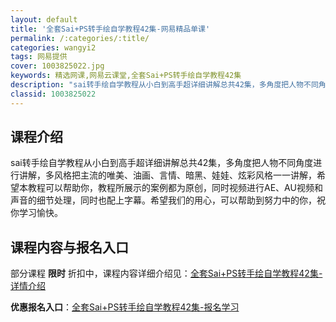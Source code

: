 ```yaml
---
layout: default
title: '全套Sai+PS转手绘自学教程42集-网易精品单课'
permalink: /:categories/:title/
categories: wangyi2
tags: 网易提供
cover: 1003825022.jpg
keywords: 精选网课,网易云课堂,全套Sai+PS转手绘自学教程42集
description: "sai转手绘自学教程从小白到高手超详细讲解总共42集，多角度把人物不同角度进行讲解，多风格把主流的唯美、油画、言情、暗黑、娃娃、炫彩风格一一讲解，希望本教程可以帮助你，教程所展示的案例都为原"
classid: 1003825022
---
```


## 课程介绍

sai转手绘自学教程从小白到高手超详细讲解总共42集，多角度把人物不同角度进行讲解，多风格把主流的唯美、油画、言情、暗黑、娃娃、炫彩风格一一讲解，希望本教程可以帮助你，教程所展示的案例都为原创，同时视频进行AE、AU视频和声音的细节处理，同时也配上字幕。希望我们的用心，可以帮助到努力中的你，祝你学习愉快。

## 课程内容与报名入口

部分课程 **限时** 折扣中，课程内容详细介绍见：[全套Sai+PS转手绘自学教程42集-详情介绍](https://study.163.com/course/introduction/1003825022.htm?share=1&shareId=1025206652&utm_campaign=share&utm_medium=iphoneShare&utm_source=&utm_u=1025206652)

**优惠报名入口**：[全套Sai+PS转手绘自学教程42集-报名学习](https://study.163.com/course/introduction/1003825022.htm?share=1&shareId=1025206652&utm_campaign=share&utm_medium=iphoneShare&utm_source=&utm_u=1025206652)

